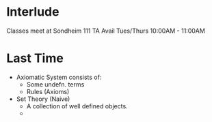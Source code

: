 # Interlude 
Classes meet at Sondheim 111
TA Avail Tues/Thurs 10:00AM - 11:00AM

# Last Time 

* Axiomatic System consists of: 
    - Some undefn. terms 
    - Rules (Axioms) 
* Set Theory (Naive)
    - A collection of well defined objects.
    - 

